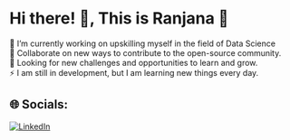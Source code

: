 #  Hi there! 👋, This is Ranjana 💫
🔭 I’m currently working on upskilling myself in the field of Data Science<br>👯 Collaborate on new ways to contribute to the open-source community.<br>🤝 Looking for new challenges and opportunities to learn and grow.<br>⚡ I am still in development, but I am learning new things every day.


## 🌐 Socials:
[![LinkedIn](https://img.shields.io/badge/LinkedIn-%230077B5.svg?logo=linkedin&logoColor=white)](https://linkedin.com/in/ranjana-raju) 


<!-- Proudly created with GPRM ( https://gprm.itsvg.in ) -->

